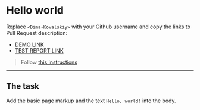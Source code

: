 # Hello world
Replace `<Dima-Kovalskiy>` with your Github username and copy the links to Pull Request description:
- [DEMO LINK](https://<Dima-kovalskiy>.github.io/layout_hello-world/)
- [TEST REPORT LINK](https://<Dima-Kovalskiy>.github.io/layout_hello-world/report/html_report/)

> Follow [this instructions](https://mate-academy.github.io/layout_task-guideline/#how-to-solve-the-layout-tasks-on-github)
___

## The task 
Add the basic page markup and the text `Hello, world!` into the body.
